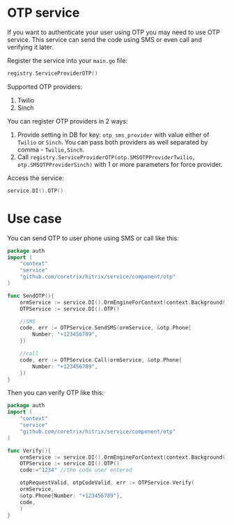 # OTP service
If you want to authenticate your user using OTP you may need to use OTP service.
This service can send the code using SMS or even call and verifying it later.

Register the service into your `main.go` file:
```go
registry.ServiceProviderOTP()
```

Supported OTP providers:
1. Twilio
2. Sinch

You can register OTP providers in 2 ways:
1. Provide setting in DB for key: `otp_sms_provider` with value either of `Twilio` or `Sinch`. You can pass both providers as well separated by comma - `Twilio,Sinch`.
2. Call `registry.ServiceProviderOTP(otp.SMSOTPProviderTwilio, otp.SMSOTPProviderSinch)` with 1 or more parameters for force provider.

Access the service:
```go
service.DI().OTP()
```
# Use case
You can send OTP to user phone using SMS  or call like this:
```go
package auth
import (
    "context"
    "service"
    "github.com/coretrix/hitrix/service/component/otp"
)

func SendOTP(){
    ormService := service.DI().OrmEngineForContext(context.Background())
    OTPService := service.DI().OTP()

    //SMS
    code, err := OTPService.SendSMS(ormService, &otp.Phone{
        Number: "+123456789",
    })

    //call
    code, err := OTPService.Call(ormService, &otp.Phone{
        Number: "+123456789",
    })
}
```

Then you can verify OTP like this:
```go
package auth
import (
    "context"
    "service"
    "github.com/coretrix/hitrix/service/component/otp"
)

func Verify(){
    ormService := service.DI().OrmEngineForContext(context.Background())
    OTPService := service.DI().OTP()
    code:="1234" //the code user entered

    otpRequestValid, otpCodeValid, err := OTPService.Verify(
    ormService,
    &otp.Phone{Number: "+123456789"},
    code,
    )
}
```
